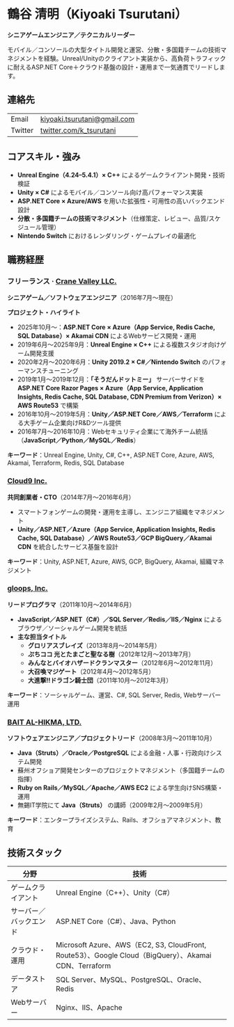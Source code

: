 # 鶴谷 清明（Kiyoaki Tsurutani）
**シニアゲームエンジニア／テクニカルリーダー**

モバイル／コンソールの大型タイトル開発と運営、分散・多国籍チームの技術マネジメントを経験。Unreal/Unityのクライアント実装から、高負荷トラフィックに耐えるASP.NET Core＋クラウド基盤の設計・運用まで一気通貫でリードします。

## 連絡先
|  |  |
|---|---|
| Email | [kiyoaki.tsurutani@gmail.com](mailto:kiyoaki.tsurutani@gmail.com) |
| Twitter | [twitter.com/k_tsurutani](https://twitter.com/k_tsurutani) |

## コアスキル・強み
- **Unreal Engine（4.24–5.4.1）× C++** によるゲームクライアント開発・技術検証
- **Unity × C#** によるモバイル／コンソール向け高パフォーマンス実装
- **ASP.NET Core × Azure/AWS** を用いた拡張性・可用性の高いバックエンド設計
- **分散・多国籍チームの技術マネジメント**（仕様策定、レビュー、品質/スケジュール管理）
- **Nintendo Switch** におけるレンダリング・ゲームプレイの最適化

## 職務経歴

### フリーランス · [Crane Valley LLC.](https://www.crane-valley.co.jp/)
**シニアゲーム／ソフトウェアエンジニア**（2016年7月〜現在）

**プロジェクト・ハイライト**
- 2025年10月〜：**ASP.NET Core × Azure（App Service, Redis Cache, SQL Database）× Akamai CDN** によるWebサービス開発・運用
- 2019年6月〜2025年9月：**Unreal Engine × C++** による複数スタジオ向けゲーム開発支援
- 2020年2月〜2020年6月：**Unity 2019.2 × C#／Nintendo Switch** のパフォーマンスチューニング
- 2019年1月〜2019年12月：**「そうだんドットミー」** サーバーサイドを **ASP.NET Core Razor Pages × Azure（App Service, Application Insights, Redis Cache, SQL Database, CDN Premium from Verizon）× AWS Route53** で構築
- 2016年10月〜2019年5月：**Unity／ASP.NET Core／AWS／Terraform** による大手ゲーム企業向けR&Dツール提供
- 2016年7月〜2016年10月：Webセキュリティ企業にて海外チーム統括（**JavaScript／Python／MySQL／Redis**）

**キーワード**：Unreal Engine, Unity, C#, C++, ASP.NET Core, Azure, AWS, Akamai, Terraform, Redis, SQL Database

### [Cloud9 Inc.](https://cloud9-plus.com/)
**共同創業者・CTO**（2014年7月〜2016年6月）

- スマートフォンゲームの開発・運用を主導し、エンジニア組織をマネジメント
- **Unity／ASP.NET／Azure（App Service, Application Insights, Redis Cache, SQL Database）／AWS Route53／GCP BigQuery／Akamai CDN** を統合したサービス基盤を設計

**キーワード**：Unity, ASP.NET, Azure, AWS, GCP, BigQuery, Akamai, 組織マネジメント

### [gloops, Inc.](https://www.google.com/search?q=gloops)
**リードプログラマ**（2011年10月〜2014年6月）

- **JavaScript／ASP.NET（C#）／SQL Server／Redis／IIS／Nginx** によるブラウザ／ソーシャルゲーム開発を統括  
- **主な担当タイトル**  
  - **グロリアスブレイズ**（2013年8月〜2014年5月）  
  - **ぷちココ 光とたまごと聖なる樹**（2012年12月〜2013年7月）  
  - **みんなとバイオハザードクランマスター**（2012年6月〜2012年11月）  
  - **大召喚マジゲート**（2012年4月〜2012年5月）  
  - **大進撃!!ドラゴン騎士団**（2011年10月〜2012年3月）

**キーワード**：ソーシャルゲーム、運営、C#, SQL Server, Redis, Webサーバー運用

### [BAIT AL-HIKMA, LTD.](https://www.bai.co.jp/)
**ソフトウェアエンジニア／プロジェクトリード**（2008年3月〜2011年10月）

- **Java（Struts）／Oracle／PostgreSQL** による金融・人事・行政向けシステム開発
- 蘇州オフショア開発センターのプロジェクトマネジメント（多国籍チームの指揮）
- **Ruby on Rails／MySQL／Apache／AWS EC2** による学生向けSNS構築・運用
- 無錫IT学院にて **Java（Struts）** の講師（2009年2月〜2009年5月）

**キーワード**：エンタープライズシステム、Rails、オフショアマネジメント、教育

## 技術スタック
| 分野 | 技術 |
|---|---|
| ゲームクライアント | Unreal Engine（C++）、Unity（C#） |
| サーバー／バックエンド | ASP.NET Core（C#）、Java、Python |
| クラウド・運用 | Microsoft Azure、AWS（EC2, S3, CloudFront, Route53）、Google Cloud（BigQuery）、Akamai CDN、Terraform |
| データストア | SQL Server、MySQL、PostgreSQL、Oracle、Redis |
| Webサーバー | Nginx、IIS、Apache |
